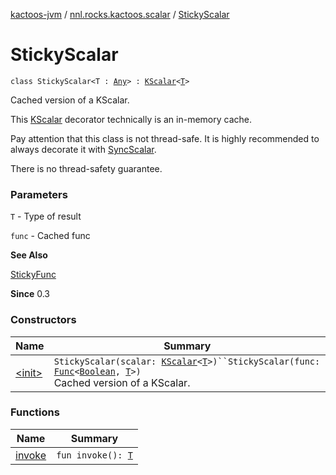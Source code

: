 [kactoos-jvm](../../index.md) / [nnl.rocks.kactoos.scalar](../index.md) / [StickyScalar](./index.md)

# StickyScalar

`class StickyScalar<T : `[`Any`](https://kotlinlang.org/api/latest/jvm/stdlib/kotlin/-any/index.html)`> : `[`KScalar`](../../nnl.rocks.kactoos/-k-scalar.md)`<`[`T`](index.md#T)`>`

Cached version of a KScalar.

This [KScalar](../../nnl.rocks.kactoos/-k-scalar.md) decorator technically is an in-memory
cache.

Pay attention that this class is not thread-safe. It is highly
recommended to always decorate it with [SyncScalar](../-sync-scalar/index.md).

There is no thread-safety guarantee.

### Parameters

`T` - Type of result

`func` - Cached func

**See Also**

[StickyFunc](../../nnl.rocks.kactoos.func/-sticky-func/index.md)

**Since**
0.3

### Constructors

| Name | Summary |
|---|---|
| [&lt;init&gt;](-init-.md) | `StickyScalar(scalar: `[`KScalar`](../../nnl.rocks.kactoos/-k-scalar.md)`<`[`T`](index.md#T)`>)``StickyScalar(func: `[`Func`](../../nnl.rocks.kactoos/-func/index.md)`<`[`Boolean`](https://kotlinlang.org/api/latest/jvm/stdlib/kotlin/-boolean/index.html)`, `[`T`](index.md#T)`>)`<br>Cached version of a KScalar. |

### Functions

| Name | Summary |
|---|---|
| [invoke](invoke.md) | `fun invoke(): `[`T`](index.md#T) |
